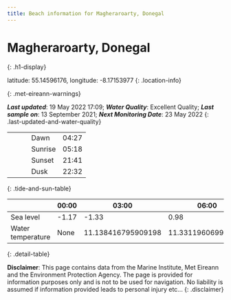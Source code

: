 ```yaml
---
title: Beach information for Magheraroarty, Donegal
---
```

# Magheraroarty, Donegal 
{: .h1-display}

latitude: 55.14596176, longitude: -8.17153977
{: .location-info}


{: .met-eireann-warnings}

___Last updated___: 19 May 2022 17:09; ___Water Quality___: Excellent Quality;
___Last sample on___: 13 September 2021; ___Next Monitoring Date___: 23 May 2022
{: .last-updated-and-water-quality}

|   |   |   |   |   |
|---|---|---|---|---|
|   |   |   | Dawn  | 04:27 |
|   |   |   | Sunrise  | 05:18 |
|   |   |   | Sunset  | 21:41 |
|   |   |   | Dusk  | 22:32 |
{: .tide-and-sun-table}

<div></div>

| | 00:00 | 03:00 | 06:00 | 09:00 | 12:00 | 15:00 | 18:00 | 21:00 |
|---|---|---|---|---|---|---|---|---|
| Sea level | -1.17 | -1.33 | 0.98 | 1.19| -1.02 | -1.4 | 0.93 | 1.63 |
| Water temperature | None | 11.138416795909198 | 11.331196069957318 | 11.420145258771656 | 11.48015124315476 | 11.538229842853998 | 11.700410328866454 | 11.686669644157885 |
{: .detail-table}

__Disclaimer__: This page contains data from the Marine Institute,
Met Eireann and the Environment Protection Agency. The page is provided for
information purposes only and is not to be used for navigation. No liability
is assumed if information provided leads to personal injury etc...
{: .disclaimer}
